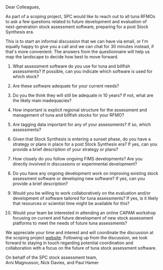 Dear Colleagues,

As part of a scoping project, SPC would like to reach out to all tuna RFMOs to
ask a few questions related to future development and evaluation of
next-generation stock assessment software, preparing for a post Stock Synthesis
era.

This is to start an informal discussion that we can have via email, or I'm
equally happy to give you a call and we can chat for 30 minutes instead, if
that's more convenient. The answers from the questionnaire will help us map the
landscape to decide how best to move forward.

1. What assessment software do you use for tuna and billfish assessments? If
   possible, can you indicate which software is used for which stock?

2. Are these software adequate for your current needs?

3. Do you the think they will still be adequate in 10 years? If not, what are
   the likely main inadequacies?

4. How important is explicit regional structure for the assessment and
   management of tuna and billfish stocks for your RFMO?

5. Are tagging data important for any of your assessments? If so, which
   assessments?

6. Given that Stock Synthesis is entering a sunset phase, do you have a strategy
   or plans in place for a post Stock Synthesis era? If yes, can you provide a
   brief description of your strategy or plans?

7. How closely do you follow ongoing FIMS developments? Are you directly
   involved in discussions or experimental development?

8. Do you have any ongoing development work on improving existing stock
   assessment software or developing new software? If yes, can you provide a
   brief description?

9. Would you be willing to work collaboratively on the evaluation and/or
   development of software tailored for tuna assessments? If yes, is it likely
   that resources or scientist time might be available for this?

10. Would your team be interested in attending an online CAPAM workshop focusing
    on current and future development of new stock assessment platforms to meet
    the needs of future tuna assessments?

We appreciate your time and interest and will coordinate the discussion at the
scoping project
[website](https://github.com/PacificCommunity/ofp-sam-transition-plan).
Following up from the discussion, we look forward to staying in touch regarding
potential coordination and collaboration with a focus on the future of tuna
stock assessment software.

On behalf of the SPC stock assessment team,\
Arni Magnusson, Nick Davies, and Paul Hamer
